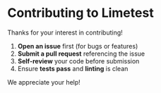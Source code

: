 # Contributing to Limetest

Thanks for your interest in contributing!

1. **Open an issue** first (for bugs or features)
2. **Submit a pull request** referencing the issue
3. **Self-review** your code before submission
4. Ensure **tests pass** and **linting** is clean

We appreciate your help!
